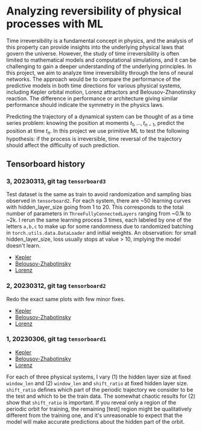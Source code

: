 # Analyzing reversibility of physical processes with ML

Time irreversibility is a fundamental concept in physics, and the analysis of this property can provide insights into the underlying physical laws that govern the universe.
However, the study of time irreversibility is often limited to mathematical models and computational simulations, and it can be challenging to gain a deeper understanding of the underlying principles.
In this project, we aim to analyze time irreversibility through the lens of neural networks.
The approach would be to compare the performance of the predictive models in both time directions for various physical systems, including Kepler orbital motion, Lorenz attractors and Belousov-Zhanotinsky reaction.
The difference in performance or architecture giving similar performance should indicate the symmetry in the physics laws.

Predicting the trajectory of a dynamical system can be thought of as a time series problem: knowing the position at moments $t_{1}, \ldots, t_{n-1}$, predict the position at time $t_n$.
In this project we use primitive ML to test the following hypothesis: if the process is irreversible, time reversal of the trajectory should affect the difficulty of such prediction.

## Tensorboard history

### 3, 20230313, git tag `tensorboard3`

Test dataset is the same as train to avoid randomization and sampling bias observed in `tensorboard2`.
For each system, there are ~50 learning curves with hidden_layer_size going from 1 to 20.
This corresponds to the total number of parameters in `ThreeFullyConnectedLayers` ranging from ~0.1k to ~2k.
I rerun the same learning process 3 times, each labeled by one of the letters `a,b,c` to make up for some randomness due to randomized batching in `torch.utils.data.DataLoader` and initial weights.
An observation: for small hidden_layer_size, loss usually stops at value > 10, implying the model doesn't learn.

- [Kepler](https://tensorboard.dev/experiment/lQ62rBh6TDG9cDSg0s8lDQ/)
- [Belousov-Zhabotinsky](https://tensorboard.dev/experiment/UmfOElNZRRqdd3kt9LbzKg/)
- [Lorenz](https://tensorboard.dev/experiment/NNyGP2F0T3KHZbvurDLvsw/)

### 2, 20230312, git tag `tensorboard2`

Redo the exact same plots with few minor fixes.

- [Kepler](https://tensorboard.dev/experiment/NmioEasRR023gljiQKdsyQ/)
- [Belousov-Zhabotinsky](https://tensorboard.dev/experiment/LyNtPio7TdSri93mRq1l3g/)
- [Lorenz](https://tensorboard.dev/experiment/jbwsyZyPT6iBbJPfB3QEdw/)

### 1, 20230306, git tag `tensorboard1`

- [Kepler](https://tensorboard.dev/experiment/MOjL9KUlR0ik1Dvr4au7CQ/)
- [Belousov-Zhabotinsky](https://tensorboard.dev/experiment/T8aXeU7DSRClvkvARzdjkg/)
- [Lorenz](https://tensorboard.dev/experiment/jAuEyWfpQCWJgxiwlZnBqg/)

For each of three physical systems, I vary (1) the hidden layer size at fixed `window_len` and (2) `window_len` and `shift_ratio` at fixed hidden layer size.
`shift_ratio` defines which part of the periodic trajectory we consider to be the test and which to be the train data.
The somewhat chaotic results for (2) show that `shift_ratio` is important.
If you reveal only a region of the periodic orbit for training, the remaining [test] region might be qualitatively different from the training one, and it's unreasonable to expect that the model will make accurate predictions about the hidden part of the orbit.
